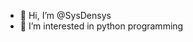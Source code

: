 - 👋 Hi, I’m @SysDensys
- 👀 I’m interested in python programming

<!---
SysDensys/SysDensys is a ✨ special ✨ repository because its `README.md` (this file) appears on your GitHub profile.
You can click the Preview link to take a look at your changes.
--->
